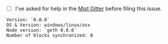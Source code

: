 - [ ] I've asked for help in the [Mist Gitter](http://gitter.im/ethereum/mist) before filing this issue.


<!-- Please fill in these information below: -->
```
Version: `0.0.0`
OS & Version: windows/linux/osx
Node version: `geth 0.0.0` 
Number of blocks synchronized: 0
```

<!--

Check the already existing issues to keep duplicates at a minimum.


You'll find possible solutions for these common issues below on Mist Wiki: https://github.com/ethereumq/mist/wiki.

- Ether is not shown in the wallet
- I send ether to the wallet contract but it doesn't show up
- Mist is synchronized but is stuck during the last part
- "Your computers time is out of sync!" error
- Unable to find peers
- My transaction is not confirmed
- Account can't be unlocked
- Unable to import pre-sale wallet
- Bind address already in use


When creating this issue, if possible add the following to your report:
- Screenshots
- Check the console, of Mist (`CTRL/CMD + ALT + i`) and take a screenshot
- Log files
  - go to `menu -> accounts -> backup -> application data`
  - zip and upload `node.log` and all other `node.log.X` files

 -->
